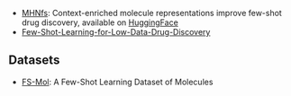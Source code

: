 - [MHNfs](https://github.com/ml-jku/MHNfs?tab=readme-ov-file#setup): Context-enriched molecule representations improve few-shot drug discovery, available on [HuggingFace](https://huggingface.co/spaces/ml-jku/mhnfs)
- [Few-Shot-Learning-for-Low-Data-Drug-Discovery](https://github.com/danielvlla/Few-Shot-Learning-for-Low-Data-Drug-Discovery)


## Datasets
- [FS-Mol](https://github.com/microsoft/FS-Mol/): A Few-Shot Learning Dataset of Molecules
